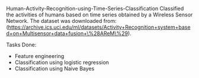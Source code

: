 
Human-Activity-Recognition-using-Time-Series-Classification
Classified the activities of humans based on time series obtained by a Wireless Sensor Network. The dataset was downloaded from: (https://archive.ics.uci.edu/ml/datasets/Activity+Recognition+system+based+on+Multisensor+data+fusion+\%28AReM\%29).

Tasks Done:
* Feature engineering
* Classification using logistic regression
* Classification using Naive Bayes

